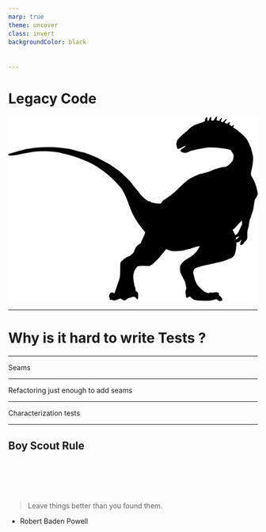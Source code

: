 ```yaml
---
marp: true
theme: uncover
class: invert
backgroundColor: black


---
```

# Legacy Code
![bg contain invert:10%](./images/legacy-code.png)

<!--
Legacy:
Code without tests
-->

---
# Why is it hard to write Tests ?

<!--
- the code was not designed with testing in mind
- solution is TDD
- What do we do to the existing code ?
-->


---
Seams

---
Refactoring just enough to add seams

---
Characterization tests

<!--
    Not to fix or change behaviour - only to document
-->

---
<style scoped>
    h2 {
        margin-bottom: 100px;
    }
</style>
## Boy Scout Rule

> Leave things better than you found them.
- Robert Baden Powell